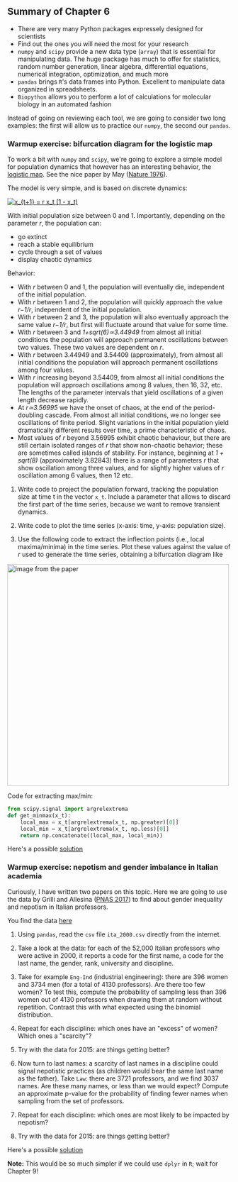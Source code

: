 ## Summary of Chapter 6

- There are very many Python packages expressely designed for scientists
- Find out the ones you will need the most for your research
- `numpy` and `scipy` provide a new data type (`array`) that is essential for manipulating data. The huge package has much to offer for statistics, random number generation, linear algebra, differential equations, numerical integration, optimization, and much more
- `pandas` brings `R`'s data frames into Python. Excellent to manipulate data organized in spreadsheets.
- `Biopython` allows you to perform a lot of calculations for molecular biology in an automated fashion

Instead of going on reviewing each tool, we are going to consider two long examples: the first will allow us to practice our `numpy`, the second our `pandas`.

### Warmup exercise: bifurcation diagram for the logistic map

To work a bit with `numpy` and `scipy`, we're going to explore a simple model for population dynamics that however has an interesting behavior, the [logistic map](https://en.wikipedia.org/wiki/Logistic_map). See the nice paper by May ([Nature 1976](https://www.nature.com/articles/261459a0)).

The model is very simple, and is based on discrete dynamics:

<a href="https://www.codecogs.com/eqnedit.php?latex=x_{t&plus;1}&space;=&space;r&space;x_t&space;(1&space;-&space;x_t)" target="_blank"><img src="https://latex.codecogs.com/gif.latex?x_{t&plus;1}&space;=&space;r&space;x_t&space;(1&space;-&space;x_t)" title="x_{t+1} = r x_t (1 - x_t)" /></a>

With initial population size between 0 and 1. Importantly, depending on the parameter  *r*, the population can:

- go extinct
- reach a stable equilibrium
- cycle through a set of values
- display chaotic dynamics

Behavior:

- With *r* between 0 and 1, the population will eventually die, independent of the initial population.
- With *r* between 1 and 2, the population will quickly approach the value  *r−1/r*, independent of the initial population.
- With *r* between 2 and 3, the population will also eventually approach the same value *r−1/r*, but first will fluctuate around that value for some time.
- With *r* between 3 and  *1+sqrt(6)≃3.44949* from almost all initial conditions the population will approach permanent oscillations between two values. These two values are dependent on *r*.
- With *r* between 3.44949 and 3.54409 (approximately), from almost all initial conditions the population will approach permanent oscillations among four values.
- With *r* increasing beyond 3.54409, from almost all initial conditions the population will approach oscillations among 8 values, then 16, 32, etc. The lengths of the parameter intervals that yield oscillations of a given length decrease rapidly.
- At  *r≃3.56995* we have the onset of chaos, at the end of the period-doubling cascade. From almost all initial conditions, we no longer see oscillations of finite period. Slight variations in the initial population yield dramatically different results over time, a prime characteristic of chaos.
- Most values of *r* beyond 3.56995 exhibit chaotic behaviour, but there are still certain isolated ranges of *r* that show non-chaotic behavior; these are sometimes called islands of stability. For instance, beginning at  *1 + sqrt(8)*  (approximately 3.82843) there is a range of parameters *r* that show oscillation among three values, and for slightly higher values of *r* oscillation among 6 values, then 12 etc.


1. Write code to project the population forward, tracking the population size at time t in the vector `x_t`. Include a parameter that allows to discard the first part of the time series, because we want to remove transient dynamics.

2. Write code to plot the time series (x-axis: time, y-axis: population size).

3. Use the following code to extract the inflection points (i.e., local maxima/minima) in the time series. Plot these values against the value of *r* used to generate the time series, obtaining a bifurcation diagram like


<img src="https://upload.wikimedia.org/wikipedia/commons/b/bd/Bifurcation_diagram_logistic_map_lambda_0_to_4.png" alt="image from the paper" width="500">

Code for extracting max/min:

```python
from scipy.signal import argrelextrema
def get_minmax(x_t):
    local_max = x_t[argrelextrema(x_t, np.greater)[0]]
    local_min = x_t[argrelextrema(x_t, np.less)[0]]
    return np.concatenate((local_max, local_min))
```

Here's a possible [solution](solutions/week5_lm)

### Warmup exercise: nepotism and gender imbalance in Italian academia

Curiously, I have written two papers on this topic. Here we are going to use the data by Grilli and Allesina ([PNAS 2017](https://www.pnas.org/content/114/29/7600)) to find about gender inequality and nepotism in Italian professors. 

You find the data [here](https://github.com/StefanoAllesina/namepairs/tree/master/data)

1. Using `pandas`, read the `csv` file `ita_2000.csv` directly from the internet.

2. Take a look at the data: for each of the 52,000 Italian professors who were active in 2000, it reports a code for the first name, a code for the last name, the gender, rank, university and discipline. 

3. Take for example `Eng-Ind` (industrial engineering): there are 396 women and 3734 men (for a total of 4130 professors). Are there too few women? To test this, compute the probability of sampling less than 396 women out of 4130 professors when drawing them at random without repetition. Contrast this with what expected using the binomial distribution. 

4. Repeat for each discipline: which ones have an "excess" of women? Which ones a "scarcity"?

5. Try with the data for 2015: are things getting better?

6. Now turn to last names: a scarcity of last names in a discipline could signal nepotistic practices (as children would bear the same last name as the father). Take `Law`: there are 3721 professors, and we find 3037 names. Are these many names, or less than we would expect? Compute an approximate p-value for the probability of finding fewer names when sampling from the set of professors. 

7. Repeat for each discipline: which ones are most likely to be impacted by nepotism?

8. Try with the data for 2015: are things getting better?

Here's a possible [solution](solutions/week5_nepo)

**Note:** This would be so much simpler if we could use `dplyr` in `R`; wait for Chapter 9!

